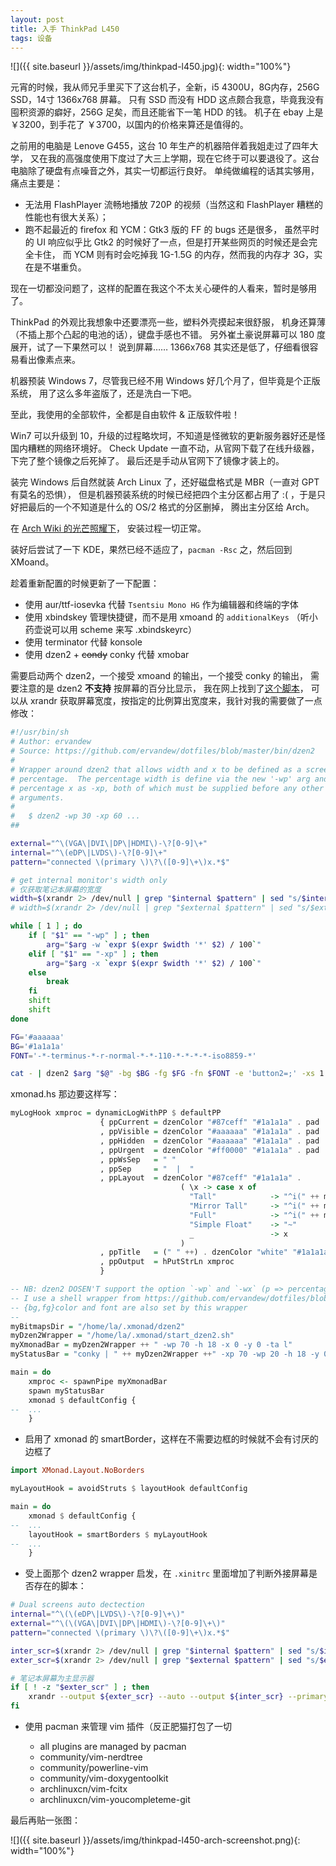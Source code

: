```yaml
---
layout: post
title: 入手 ThinkPad L450
tags: 设备
---
```


![]({{ site.baseurl }}/assets/img/thinkpad-l450.jpg){: width="100%"}

元宵的时候，我从师兄手里买下了这台机子，全新，i5 4300U，8G内存，256G SSD，14寸 1366x768 屏幕。
只有 SSD 而没有 HDD 这点颇合我意，毕竟我没有囤积资源的癖好，256G 足矣，而且还能省下一笔 HDD 的钱。
机子在 ebay 上是 ￥3200，到手花了 ￥3700，以国内的价格来算还是值得的。

之前用的电脑是 Lenove G455，这台 10 年生产的机器陪伴着我姐走过了四年大学，
又在我的高强度使用下度过了大三上学期，现在它终于可以要退役了。这台电脑除了硬盘有点噪音之外，其实一切都运行良好。
单纯做编程的话其实够用，痛点主要是：

* 无法用 FlashPlayer 流畅地播放 720P 的视频（当然这和 FlashPlayer 糟糕的性能也有很大关系）；
* 跑不起最近的 firefox 和 YCM：Gtk3 版的 FF 的 bugs 还是很多，
  虽然平时的 UI 响应似乎比 Gtk2 的时候好了一点，但是打开某些网页的时候还是会完全卡住，
  而 YCM 则有时会吃掉我 1G-1.5G 的内存，然而我的内存才 3G，实在是不堪重负。

现在一切都没问题了，这样的配置在我这个不太关心硬件的人看来，暂时是够用了。

ThinkPad 的外观比我想象中还要漂亮一些，塑料外壳摸起来很舒服，
机身还算薄（不插上那个凸起的电池的话），键盘手感也不错。
另外崔土豪说屏幕可以 180 度展开，试了一下果然可以！
说到屏幕…… 1366x768 其实还是低了，仔细看很容易看出像素点来。

机器预装 Windows 7，尽管我已经不用 Windows 好几个月了，但毕竟是个正版系统，
用了这么多年盗版了，还是洗白一下吧。

至此，我使用的全部软件，全都是自由软件 & 正版软件啦！

Win7 可以升级到 10，升级的过程略坎坷，不知道是怪微软的更新服务器好还是怪国内糟糕的网络环境好。
Check Update 一直不动，从官网下载了在线升级器，下完了整个镜像之后死掉了。
最后还是手动从官网下了镜像才装上的。

装完 Windows 后自然就装 Arch Linux 了，还好磁盘格式是 MBR（一直对 GPT 有莫名的恐惧），
但是机器预装系统的时候已经把四个主分区都占用了 :( ，于是只好把最后的一个不知道是什么的 OS/2 格式的分区删掉，
腾出主分区给 Arch。

在 [Arch Wiki 的光芒照耀下](https://wiki.archlinux.org/index.php/Beginners'_guide)，
安装过程一切正常。

装好后尝试了一下 KDE，果然已经不适应了，`pacman -Rsc` 之，然后回到 XMoand。

趁着重新配置的时候更新了一下配置：

* 使用 aur/ttf-iosevka 代替 `Tsentsiu Mono HG` 作为编辑器和终端的字体
* 使用 xbindskey 管理快捷键，而不是用 xmoand 的 `additionalKeys`
  （听小药壶说可以用 scheme 来写 .xbindskeyrc）
* 使用 terminator 代替 konsole
* 使用 dzen2 + ~~condy~~ conky 代替 xmobar

 需要启动两个 dzen2，一个接受 xmoand 的输出，一个接受 conky 的输出，
 需要注意的是 dzen2 **不支持** 按屏幕的百分比显示，
我在网上找到了[这个脚本](https://github.com/ervandew/dotfiles/blob/master/bin/dzen2)，
可以从 xrandr 获取屏幕宽度，按指定的比例算出宽度来，我针对我的需要做了一点修改：

```bash
#!/usr/bin/sh
# Author: ervandew
# Source: https://github.com/ervandew/dotfiles/blob/master/bin/dzen2
#
# Wrapper around dzen2 that allows width and x to be defined as a screen
# percentage.  The percentage width is define via the new '-wp' arg and
# percentage x as -xp, both of which must be supplied before any other dzen
# arguments.
#
#   $ dzen2 -wp 30 -xp 60 ...
##

external="^\(VGA\|DVI\|DP\|HDMI\)-\?[0-9]\+"
internal="^\(eDP\|LVDS\)-\?[0-9]\+"
pattern="connected \(primary \)\?\([0-9]\+\)x.*$"

# get internal monitor's width only
# 仅获取笔记本屏幕的宽度
width=$(xrandr 2> /dev/null | grep "$internal $pattern" | sed "s/$internal $pattern/\3/")
# width=$(xrandr 2> /dev/null | grep "$external $pattern" | sed "s/$external $pattern/\3/")

while [ 1 ] ; do
    if [ "$1" == "-wp" ] ; then
        arg="$arg -w `expr $(expr $width '*' $2) / 100`"
    elif [ "$1" == "-xp" ] ; then
        arg="$arg -x `expr $(expr $width '*' $2) / 100`"
    else
        break
    fi
    shift
    shift
done

FG='#aaaaaa'
BG='#1a1a1a'
FONT='-*-terminus-*-r-normal-*-*-110-*-*-*-*-iso8859-*'

cat - | dzen2 $arg "$@" -bg $BG -fg $FG -fn $FONT -e 'button2=;' -xs 1
```

xmonad.hs 那边要这样写：

```haskell
myLogHook xmproc = dynamicLogWithPP $ defaultPP
                    { ppCurrent = dzenColor "#87ceff" "#1a1a1a" . pad
                    , ppVisible = dzenColor "#aaaaaa" "#1a1a1a" . pad
                    , ppHidden  = dzenColor "#aaaaaa" "#1a1a1a" . pad
                    , ppUrgent  = dzenColor "#ff0000" "#1a1a1a" . pad
                    , ppWsSep   = " "
                    , ppSep     = "  |  "
                    , ppLayout  = dzenColor "#87ceff" "#1a1a1a" .
                                      ( \x -> case x of
                                        "Tall"            -> "^i(" ++ myBitmapsDir ++ "/tall.xbm)"
                                        "Mirror Tall"     -> "^i(" ++ myBitmapsDir ++ "/mtall.xbm)"
                                        "Full"            -> "^i(" ++ myBitmapsDir ++ "/full.xbm)"
                                        "Simple Float"    -> "~"
                                        _                 -> x
                                      )
                    , ppTitle   = (" " ++) . dzenColor "white" "#1a1a1a" . dzenEscape . shorten 50
                    , ppOutput  = hPutStrLn xmproc
                    }

-- NB: dzen2 DOSEN'T support the option `-wp` and `-wx` (p => percentage),
-- I use a shell wrapper from https://github.com/ervandew/dotfiles/blob/master/bin/dzen2
-- {bg,fg}color and font are also set by this wrapper
--
myBitmapsDir = "/home/la/.xmonad/dzen2"
myDzen2Wrapper = "/home/la/.xmonad/start_dzen2.sh"
myXmonadBar = myDzen2Wrapper ++ " -wp 70 -h 18 -x 0 -y 0 -ta l"
myStatusBar = "conky | " ++ myDzen2Wrapper ++" -xp 70 -wp 20 -h 18 -y 0 -ta r"

main = do
    xmproc <- spawnPipe myXmonadBar
    spawn myStatusBar
    xmonad $ defaultConfig {
--  ...
    }
```

* 启用了 xmonad 的 smartBorder，这样在不需要边框的时候就不会有讨厌的边框了

```haskell
import XMonad.Layout.NoBorders

myLayoutHook = avoidStruts $ layoutHook defaultConfig

main = do
    xmonad $ defaultConfig {
--  ...
    layoutHook = smartBorders $ myLayoutHook
--  ...
    }
```

* 受上面那个 dzen2 wrapper 启发，在 `.xinitrc` 里面增加了判断外接屏幕是否存在的脚本：

```bash
# Dual screens auto dectection
internal="^\(\(eDP\|LVDS\)-\?[0-9]\+\)"
external="^\(\(VGA\|DVI\|DP\|HDMI\)-\?[0-9]\+\)"
pattern="connected \(primary \)\?\([0-9]\+\)x.*$"

inter_scr=$(xrandr 2> /dev/null | grep "$internal $pattern" | sed "s/$internal $pattern/\1/")
exter_scr=$(xrandr 2> /dev/null | grep "$external $pattern" | sed "s/$external $pattern/\1/")

# 笔记本屏幕为主显示器
if [ ! -z "$exter_scr" ] ; then
    xrandr --output ${exter_scr} --auto --output ${inter_scr} --primary --auto --right-of ${exter_scr}
fi
```

* 使用 pacman 来管理 vim 插件（反正肥猫打包了一切

    - all plugins are managed by pacman
    - community/vim-nerdtree
    - community/powerline-vim
    - community/vim-doxygentoolkit
    - archlinuxcn/vim-fcitx
    - archlinuxcn/vim-youcompleteme-git

最后再贴一张图：

![]({{ site.baseurl }}/assets/img/thinkpad-l450-arch-screenshot.png){: width="100%"}
